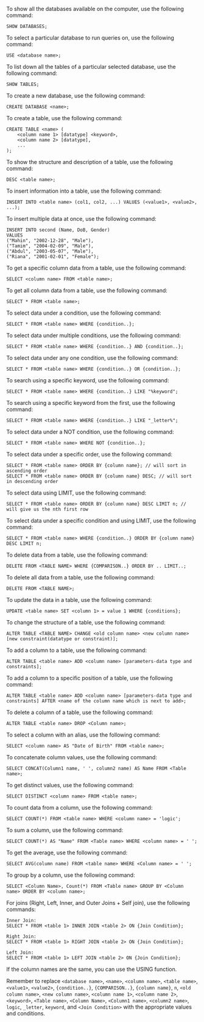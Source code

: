 To show all the databases available on the computer, use the following command:
```
SHOW DATABASES;
```

To select a particular database to run queries on, use the following command:
```
USE <database name>;
```

To list down all the tables of a particular selected database, use the following command:
```
SHOW TABLES;
```

To create a new database, use the following command:
```
CREATE DATABASE <name>;
```

To create a table, use the following command:
```
CREATE TABLE <name> (
    <column name 1> [datatype] <keyword>,
    <column name 2> [datatype],
    ...
);
```

To show the structure and description of a table, use the following command:
```
DESC <table name>;
```

To insert information into a table, use the following command:
```
INSERT INTO <table name> (col1, col2, ...) VALUES (<value1>, <value2>, ...);
```

To insert multiple data at once, use the following command:
```
INSERT INTO second (Name, DoB, Gender) 
VALUES
("Mahin", "2002-12-28", "Male"),
("Tamim", "2004-02-09", "Male"),
("Abdul", "2003-05-07", "Male"),
("Riana", "2001-02-01", "Female");
```

To get a specific column data from a table, use the following command:
```
SELECT <column name> FROM <table name>;
```

To get all column data from a table, use the following command:
```
SELECT * FROM <table name>;
```

To select data under a condition, use the following command:
```
SELECT * FROM <table name> WHERE {condition..};
```

To select data under multiple conditions, use the following command:
```
SELECT * FROM <table name> WHERE {condition..} AND {condition..};
```

To select data under any one condition, use the following command:
```
SELECT * FROM <table name> WHERE {condition..} OR {condition..};
```

To search using a specific keyword, use the following command:
```
SELECT * FROM <table name> WHERE {condition..} LIKE "%keyword";
```

To search using a specific keyword from the first, use the following command:
```
SELECT * FROM <table name> WHERE {condition..} LIKE "_letter%";
```

To select data under a NOT condition, use the following command:
```
SELECT * FROM <table name> WHERE NOT {condition..};
```

To select data under a specific order, use the following command:
```
SELECT * FROM <table name> ORDER BY {column name}; // will sort in ascending order
SELECT * FROM <table name> ORDER BY {column name} DESC; // will sort in descending order
```

To select data using LIMIT, use the following command:
```
SELECT * FROM <table name> ORDER BY {column name} DESC LIMIT n; // will give us the nth first row
```

To select data under a specific condition and using LIMIT, use the following command:
```
SELECT * FROM <table name> WHERE {condition..} ORDER BY {column name} DESC LIMIT n;
```

To delete data from a table, use the following command:
```
DELETE FROM <TABLE NAME> WHERE {COMPARISON..} ORDER BY .. LIMIT..;
```

To delete all data from a table, use the following command:
```
DELETE FROM <TABLE NAME>;
```

To update the data in a table, use the following command:
```
UPDATE <table name> SET <column 1> = value 1 WHERE {conditions};
```

To change the structure of a table, use the following command:
```
ALTER TABLE <TABLE NAME> CHANGE <old column name> <new column name> [new constraint(datatype or constraint)];
```

To add a column to a table, use the following command:
```
ALTER TABLE <table name> ADD <column name> [parameters-data type and constraints];
```

To add a column to a specific position of a table, use the following command:
```
ALTER TABLE <table name> ADD <column name> [parameters-data type and constraints] AFTER <name of the column name which is next to add>;
```

To delete a column of a table, use the following command:
```
ALTER TABLE <table name> DROP <Column name>;
```

To select a column with an alias, use the following command:
```
SELECT <column name> AS "Date of Birth" FROM <table name>;
```

To concatenate column values, use the following command:
```
SELECT CONCAT(Column1 name, ' ', column2 name) AS Name FROM <Table name>;
```

To get distinct values, use the following command:
```
SELECT DISTINCT <column name> FROM <table name>;
```

To count data from a column, use the following command:
```
SELECT COUNT(*) FROM <table name> WHERE <column name> = 'logic';
```

To sum a column, use the following command:
```
SELECT COUNT(*) AS "Name" FROM <Table name> WHERE <column name> = ' ';
```

To get the average, use the following command:
```
SELECT AVG(column name) FROM <table name> WHERE <Column name> = ' ';
```

To group by a column, use the following command:
```
SELECT <Column Name>, Count(*) FROM <Table name> GROUP BY <Column name> ORDER BY <column name>;
```

For joins (Right, Left, Inner, and Outer Joins + Self join), use the following commands:
```
Inner Join:
SELECT * FROM <table 1> INNER JOIN <table 2> ON {Join Condition};

Right Join:
SELECT * FROM <table 1> RIGHT JOIN <table 2> ON {Join Condition};

Left Join:
SELECT * FROM <table 1> LEFT JOIN <table 2> ON {Join Condition};
```

If the column names are the same, you can use the USING function.

Remember to replace `<database name>`, `<name>`, `<column name>`, `<table name>`, `<value1>`, `<value2>`, `{condition..}`, `{COMPARISON..}`, `{column name}`, `n`, `<old column name>`, `<new column name>`, `<column name 1>`, `<column name 2>`, `<keyword>`, `<Table name>`, `<Column Name>`, `<Column1 name>`, `<column2 name>`, `logic`, `_letter`, `keyword`, and `<Join Condition>` with the appropriate values and conditions.
